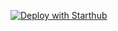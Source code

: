 [![Deploy with Starthub](https://img.shields.io/badge/Deploy%20with-Starthub-blueviolet?style=for-the-badge)](https://starthub.so?s=chirpstack)